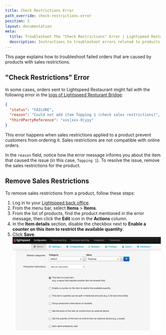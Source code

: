 ```yaml
---
title: Check Restrictions Error
path_override: check-restrictions-error
position: 5
layout: documentation
meta:
  title: Troubleshoot The "Check Restrictions" Error | Lightspeed Restaurant | HubRise
  description: Instructions to troubleshoot errors related to products that contain sales restrictions.
---
```


This page explains how to troubleshoot failed orders that are caused by products with sales restrictions.

## "Check Restrictions" Error

In some cases, orders sent to Lightspeed Restaurant might fail with the following error in the [logs of Lightspeed Resturant Bridge](/apps/lightspeed-restaurant/user-interface#operation):

```json
{
  "status": "FAILURE",
  "reason": "Could not add item Topping 1 (check sales restrictions)",
  "thirdPartyReference": "xxx|xxx-0|yyy"
}
```

This error happens when sales restrictions applied to a product prevent customers from ordering it.
Sales restrictions are not compatible with online orders.

In the `reason` field, notice how the error message informs you about the item that caused the issue (in this case, `Topping 1`). To resolve the issue, remove the sales restrictions for the product.

## Remove Sales Restrictions

To remove sales restrictions from a product, follow these steps:

1. Log in to your [Lightspeed back office](https://console.ikentoo.com).
1. From the menu bar, select **Items** > **Items**.
1. From the list of products, find the product mentioned in the error message, then click the **Edit** icon in the **Actions** column.
1. In the **Item details** section, disable the checkbox next to **Enable a counter on this item to restrict the available quantity**.
1. Click **Save**.
   ![Disable sales restrictions on an item](./images/023-2x-lightspeed-sales-restrictions.png)
